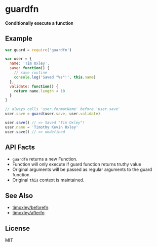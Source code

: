 # guardfn

#### Conditionally execute a function

## Example

```js
var guard = require('guardfn')

var user = {
  name: 'Tim Oxley',
  save: function() {
    // save routine
    console.log('Saved "%s"!', this.name)
  },
  validate: function() {
    return name.length < 10
  }
}

// always calls 'user.formatName' before 'user.save'
user.save = guard(user.save, user.validate)

user.save() // => Saved "Tim Oxley"!
user.name = 'Timothy Kevin Oxley'
user.save() // => undefined

```
## API Facts

* `guardfn` returns a new Function.
* Function will only execute if guard function returns truthy value
* Original arguments will be passed as regular arguments to the guard function.
* Original `this` context is maintained.

## See Also

* [timoxley/beforefn](http://github.com/timoxley/beforefn)
* [timoxley/afterfn](http://github.com/timoxley/afterfn)

## License

MIT
